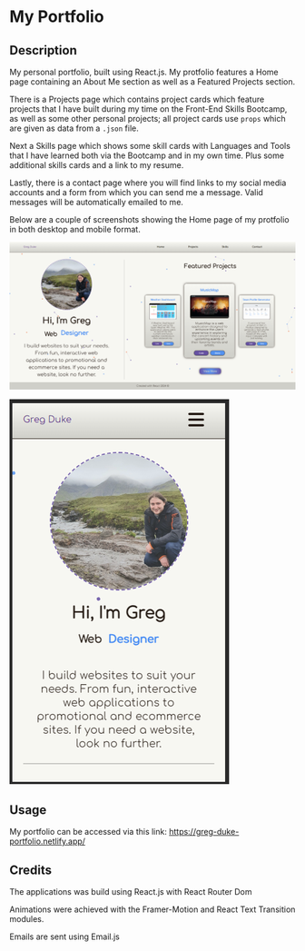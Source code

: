 # My Portfolio

## Description

My personal portfolio, built using React.js. My protfolio features a Home page containing an About Me section as well as a Featured Projects section.

There is a Projects page which contains project cards which feature projects that I have built during my time on the Front-End Skills Bootcamp, as well as some other personal projects; all project cards use `props` which are given as data from a `.json` file.

Next a Skills page which shows some skill cards with Languages and Tools that I have learned both via the Bootcamp and in my own time. Plus some additional skills cards and a link to my resume.

Lastly, there is a contact page where you will find links to my social media accounts and a form from which you can send me a message. Valid messages will be automatically emailed to me.

Below are a couple of screenshots showing the Home page of my protfolio in both desktop and mobile format.

![Desktop](readme_assets/desktop.png)

![Mobile](readme_assets/mobile.png)

## Usage

My portfolio can be accessed via this link: https://greg-duke-portfolio.netlify.app/

## Credits

The applications was build using React.js with React Router Dom

Animations were achieved with the Framer-Motion and React Text Transition modules.

Emails are sent using Email.js
